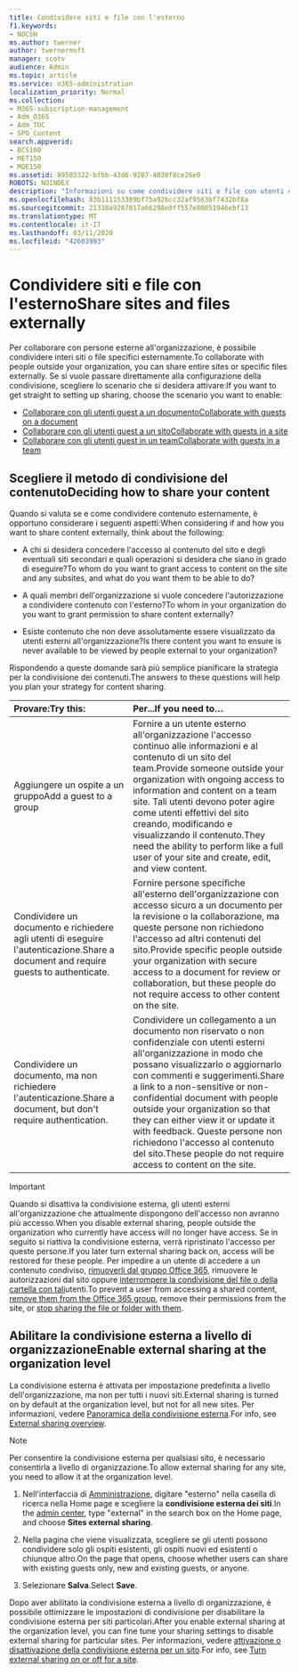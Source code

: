 ```yaml
---
title: Condividere siti e file con l'esterno
f1.keywords:
- NOCSH
ms.author: twerner
author: twernermsft
manager: scotv
audience: Admin
ms.topic: article
ms.service: o365-administration
localization_priority: Normal
ms.collection:
- M365-subscription-management
- Adm_O365
- Adm_TOC
- SPO_Content
search.appverid:
- BCS160
- MET150
- MOE150
ms.assetid: 89502322-bfbb-43d6-9207-4030f8ce26e0
ROBOTS: NOINDEX
description: "Informazioni su come condividere siti e file con utenti esterni all'organizzazione. "
ms.openlocfilehash: 83b111153389bf75a92bcc32af9563bf7432bf8a
ms.sourcegitcommit: 21338a9287017a66298e0ff557e80051946ebf13
ms.translationtype: MT
ms.contentlocale: it-IT
ms.lasthandoff: 03/11/2020
ms.locfileid: "42603993"
---
```

# <a name="share-sites-and-files-externally"></a><span data-ttu-id="8abf1-103">Condividere siti e file con l'esterno</span><span class="sxs-lookup"><span data-stu-id="8abf1-103">Share sites and files externally</span></span>

<span data-ttu-id="8abf1-104">Per collaborare con persone esterne all'organizzazione, è possibile condividere interi siti o file specifici esternamente.</span><span class="sxs-lookup"><span data-stu-id="8abf1-104">To collaborate with people outside your organization, you can share entire sites or specific files externally.</span></span> <span data-ttu-id="8abf1-105">Se si vuole passare direttamente alla configurazione della condivisione, scegliere lo scenario che si desidera attivare:</span><span class="sxs-lookup"><span data-stu-id="8abf1-105">If you want to get straight to setting up sharing, choose the scenario you want to enable:</span></span>

- [<span data-ttu-id="8abf1-106">Collaborare con gli utenti guest a un documento</span><span class="sxs-lookup"><span data-stu-id="8abf1-106">Collaborate with guests on a document</span></span>](https://docs.microsoft.com/Office365/Enterprise/collaborate-on-documents)
- [<span data-ttu-id="8abf1-107">Collaborare con gli utenti guest a un sito</span><span class="sxs-lookup"><span data-stu-id="8abf1-107">Collaborate with guests in a site</span></span>](https://docs.microsoft.com/Office365/Enterprise/collaborate-in-site)
- [<span data-ttu-id="8abf1-108">Collaborare con gli utenti guest in un team</span><span class="sxs-lookup"><span data-stu-id="8abf1-108">Collaborate with guests in a team</span></span>](https://docs.microsoft.com/Office365/Enterprise/collaborate-as-team)
  
## <a name="deciding-how-to-share-your-content"></a><span data-ttu-id="8abf1-109">Scegliere il metodo di condivisione del contenuto</span><span class="sxs-lookup"><span data-stu-id="8abf1-109">Deciding how to share your content</span></span>

<span data-ttu-id="8abf1-110">Quando si valuta se e come condividere contenuto esternamente, è opportuno considerare i seguenti aspetti:</span><span class="sxs-lookup"><span data-stu-id="8abf1-110">When considering if and how you want to share content externally, think about the following:</span></span>
  
- <span data-ttu-id="8abf1-111">A chi si desidera concedere l'accesso al contenuto del sito e degli eventuali siti secondari e quali operazioni si desidera che siano in grado di eseguire?</span><span class="sxs-lookup"><span data-stu-id="8abf1-111">To whom do you want to grant access to content on the site and any subsites, and what do you want them to be able to do?</span></span>
    
- <span data-ttu-id="8abf1-112">A quali membri dell'organizzazione si vuole concedere l'autorizzazione a condividere contenuto con l'esterno?</span><span class="sxs-lookup"><span data-stu-id="8abf1-112">To whom in your organization do you want to grant permission to share content externally?</span></span> 
    
- <span data-ttu-id="8abf1-113">Esiste contenuto che non deve assolutamente essere visualizzato da utenti esterni all'organizzazione?</span><span class="sxs-lookup"><span data-stu-id="8abf1-113">Is there content you want to ensure is never available to be viewed by people external to your organization?</span></span>
    
<span data-ttu-id="8abf1-114">Rispondendo a queste domande sarà più semplice pianificare la strategia per la condivisione dei contenuti.</span><span class="sxs-lookup"><span data-stu-id="8abf1-114">The answers to these questions will help you plan your strategy for content sharing.</span></span>
  
|<span data-ttu-id="8abf1-115">**Provare:**</span><span class="sxs-lookup"><span data-stu-id="8abf1-115">**Try this:**</span></span>|<span data-ttu-id="8abf1-116">**Per...**</span><span class="sxs-lookup"><span data-stu-id="8abf1-116">**If you need to…**</span></span>|
|:-----|:-----|
|<span data-ttu-id="8abf1-117">Aggiungere un ospite a un gruppo</span><span class="sxs-lookup"><span data-stu-id="8abf1-117">Add a guest to a group</span></span>  <br/> |<span data-ttu-id="8abf1-118">Fornire a un utente esterno all'organizzazione l'accesso continuo alle informazioni e al contenuto di un sito del team.</span><span class="sxs-lookup"><span data-stu-id="8abf1-118">Provide someone outside your organization with ongoing access to information and content on a team site.</span></span> <span data-ttu-id="8abf1-119">Tali utenti devono poter agire come utenti effettivi del sito creando, modificando e visualizzando il contenuto.</span><span class="sxs-lookup"><span data-stu-id="8abf1-119">They need the ability to perform like a full user of your site and create, edit, and view content.</span></span>  <br/> |
|<span data-ttu-id="8abf1-120">Condividere un documento e richiedere agli utenti di eseguire l'autenticazione.</span><span class="sxs-lookup"><span data-stu-id="8abf1-120">Share a document and require guests to authenticate.</span></span>  <br/> |<span data-ttu-id="8abf1-121">Fornire persone specifiche all'esterno dell'organizzazione con accesso sicuro a un documento per la revisione o la collaborazione, ma queste persone non richiedono l'accesso ad altri contenuti del sito.</span><span class="sxs-lookup"><span data-stu-id="8abf1-121">Provide specific people outside your organization with secure access to a document for review or collaboration, but these people do not require access to other content on the site.</span></span>  <br/> |
|<span data-ttu-id="8abf1-122">Condividere un documento, ma non richiedere l'autenticazione.</span><span class="sxs-lookup"><span data-stu-id="8abf1-122">Share a document, but don't require authentication.</span></span>  <br/> |<span data-ttu-id="8abf1-123">Condividere un collegamento a un documento non riservato o non confidenziale con utenti esterni all'organizzazione in modo che possano visualizzarlo o aggiornarlo con commenti e suggerimenti.</span><span class="sxs-lookup"><span data-stu-id="8abf1-123">Share a link to a non-sensitive or non-confidential document with people outside your organization so that they can either view it or update it with feedback.</span></span> <span data-ttu-id="8abf1-124">Queste persone non richiedono l'accesso al contenuto del sito.</span><span class="sxs-lookup"><span data-stu-id="8abf1-124">These people do not require access to content on the site.</span></span>  <br/> |
   
> [!IMPORTANT]
> <span data-ttu-id="8abf1-125">Quando si disattiva la condivisione esterna, gli utenti esterni all'organizzazione che attualmente dispongono dell'accesso non avranno più accesso.</span><span class="sxs-lookup"><span data-stu-id="8abf1-125">When you disable external sharing, people outside the organization who currently have access will no longer have access.</span></span> <span data-ttu-id="8abf1-126">Se in seguito si riattiva la condivisione esterna, verrà ripristinato l'accesso per queste persone.</span><span class="sxs-lookup"><span data-stu-id="8abf1-126">If you later turn external sharing back on, access will be restored for these people.</span></span> <span data-ttu-id="8abf1-127">Per impedire a un utente di accedere a un contenuto condiviso, [rimuoverli dal gruppo Office 365](/office365/admin/create-groups/add-or-remove-members-from-groups), rimuovere le autorizzazioni dal sito oppure [interrompere la condivisione del file o della cartella con tali](https://support.office.com/article/0a36470f-d7fe-40a0-bd74-0ac6c1e13323)utenti.</span><span class="sxs-lookup"><span data-stu-id="8abf1-127">To prevent a user from accessing a shared content, [remove them from the Office 365 group](/office365/admin/create-groups/add-or-remove-members-from-groups), remove their permissions from the site, or [stop sharing the file or folder with them](https://support.office.com/article/0a36470f-d7fe-40a0-bd74-0ac6c1e13323).</span></span> 
  
## <a name="enable-external-sharing-at-the-organization-level"></a><span data-ttu-id="8abf1-128">Abilitare la condivisione esterna a livello di organizzazione</span><span class="sxs-lookup"><span data-stu-id="8abf1-128">Enable external sharing at the organization level</span></span>

<span data-ttu-id="8abf1-129">La condivisione esterna è attivata per impostazione predefinita a livello dell'organizzazione, ma non per tutti i nuovi siti.</span><span class="sxs-lookup"><span data-stu-id="8abf1-129">External sharing is turned on by default at the organization level, but not for all new sites.</span></span> <span data-ttu-id="8abf1-130">Per informazioni, vedere [Panoramica della condivisione esterna](/sharepoint/external-sharing-overview).</span><span class="sxs-lookup"><span data-stu-id="8abf1-130">For info, see [External sharing overview](/sharepoint/external-sharing-overview).</span></span> 

> [!NOTE]
>  <span data-ttu-id="8abf1-131">Per consentire la condivisione esterna per qualsiasi sito, è necessario consentirla a livello di organizzazione.</span><span class="sxs-lookup"><span data-stu-id="8abf1-131">To allow external sharing for any site, you need to allow it at the organization level.</span></span> 
  
1. <span data-ttu-id="8abf1-132">Nell'interfaccia di [Amministrazione](https://go.microsoft.com/fwlink/p/?linkid=2024339), digitare "esterno" nella casella di ricerca nella Home page e scegliere la **condivisione esterna dei siti**.</span><span class="sxs-lookup"><span data-stu-id="8abf1-132">In the [admin center](https://go.microsoft.com/fwlink/p/?linkid=2024339), type "external" in the search box on the Home page, and choose **Sites external sharing**.</span></span>
  
2. <span data-ttu-id="8abf1-133">Nella pagina che viene visualizzata, scegliere se gli utenti possono condividere solo gli ospiti esistenti, gli ospiti nuovi ed esistenti o chiunque altro.</span><span class="sxs-lookup"><span data-stu-id="8abf1-133">On the page that opens, choose whether users can share with existing guests only, new and existing guests, or anyone.</span></span> 
    
3. <span data-ttu-id="8abf1-134">Selezionare **Salva**.</span><span class="sxs-lookup"><span data-stu-id="8abf1-134">Select **Save**.</span></span>
    
<span data-ttu-id="8abf1-135">Dopo aver abilitato la condivisione esterna a livello di organizzazione, è possibile ottimizzare le impostazioni di condivisione per disabilitare la condivisione esterna per siti particolari.</span><span class="sxs-lookup"><span data-stu-id="8abf1-135">After you enable external sharing at the organization level, you can fine tune your sharing settings to disable external sharing for particular sites.</span></span> <span data-ttu-id="8abf1-136">Per informazioni, vedere [attivazione o disattivazione della condivisione esterna per un sito](/sharepoint/change-external-sharing-site).</span><span class="sxs-lookup"><span data-stu-id="8abf1-136">For info, see [Turn external sharing on or off for a site](/sharepoint/change-external-sharing-site).</span></span>
  

  

    

